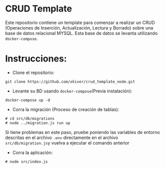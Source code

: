 # CRUD Template

Este repositorio contiene un template para comenzar a realizar un CRUD (Operaciones de Inserción, Actualización, Lectura y Borrado) sobre una base
de datos relacional MYSQL. Esta base de datos se levanta utilizando `docker-compose`.

# Instrucciones:

- Clone el repositorio:

```
git clone https://github.com/xkiver/crud_template_node.git
```

- Levante su BD usando `docker-compose`(Previa instalación):

```
docker-compose up -d
```

- Corra la migración (Proceso de creación de tablas):

```
# cd src/db/migrations
# node ../migration.js run up
```

Si tiene problemas en este paso, pruebe poniendo las variables de entorno descritas en el archivo `.env` directamente en el archivo `src/db/migration.js`y vuelva
a ejecutar el comando anterior

- Corra la aplicación:

```
# node src/index.js
```